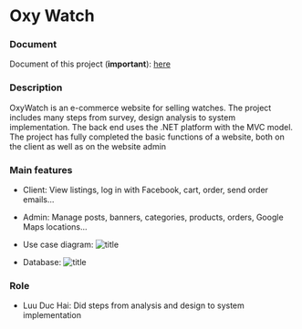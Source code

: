 # Oxy Watch

### Document
Document of this project (**important**): [here](https://drive.google.com/file/d/1K3FmA6F8c9mxlSGtEUV2A0F5SIsJ0OGa/view?usp=sharing)

### Description
OxyWatch is an e-commerce website for selling watches. The project includes many steps from survey, design analysis to system implementation. The back end uses the .NET platform with the MVC model. The project has fully completed the basic functions of a website, both on the client as well as on the website admin

### Main features
- Client: View listings, log in with Facebook, cart, order, send order emails...
- Admin: Manage posts, banners, categories, products, orders, Google Maps locations...
- Use case diagram:
  ![title](https://res.cloudinary.com/dmjsmmt3h/image/upload/v1711948655/u4jaykzqtxmetuudpqnt.png)
  
- Database:
  ![title](https://res.cloudinary.com/dmjsmmt3h/image/upload/v1711949487/ez0erekwgmgxa6foxjst.png)

### Role
- Luu Duc Hai: Did steps from analysis and design to system implementation

